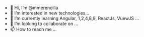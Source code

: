 - 👋 Hi, I’m @mmerencilla
- 👀 I’m interested in new technologies...
- 🌱 I’m currently learning Angular, 1,2,4,8,9, ReactJs, VuewJS ...
- 💞️ I’m looking to collaborate on ...
- 📫 How to reach me ...

<!---
mmerencilla/mmerencilla is a ✨ special ✨ repository because its `README.md` (this file) appears on your GitHub profile.
You can click the Preview link to take a look at your changes.
--->
